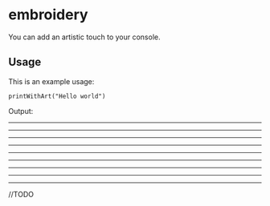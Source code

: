 # embroidery

You can add an artistic touch to your console.

## Usage

This is an example usage:

`printWithArt("Hello world")`

Output:

 *     *         *  *                                *      *
 *     *         *  *                                *      *
 *     *   ***   *  *   ***     *   *   *  ***   * * *   ** *
 *     *  *   *  *  *  *   *    *   *   * *   *  **  *  *  **
 *******  *   *  *  *  *   *     * * * *  *   *  *   *  *   *
 *     *  *****  *  *  *   *     * * * *  *   *  *   *  *   *
 *     *  *      *  *  *   *     * * * *  *   *  *   *  *   *
 *     *  *   *  *  *  *   *      *   *   *   *  *   *  *  **
 *     *   ***   *  *   ***       *   *    ***   *   *   ** *

//TODO
